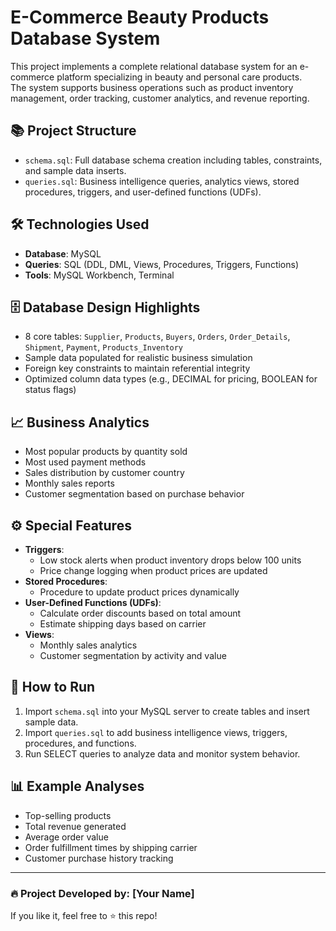 # E-Commerce Beauty Products Database System

This project implements a complete relational database system for an e-commerce platform specializing in beauty and personal care products.  
The system supports business operations such as product inventory management, order tracking, customer analytics, and revenue reporting.

## 📚 Project Structure

- `schema.sql`: Full database schema creation including tables, constraints, and sample data inserts.
- `queries.sql`: Business intelligence queries, analytics views, stored procedures, triggers, and user-defined functions (UDFs).

## 🛠️ Technologies Used

- **Database**: MySQL
- **Queries**: SQL (DDL, DML, Views, Procedures, Triggers, Functions)
- **Tools**: MySQL Workbench, Terminal

## 🗄️ Database Design Highlights

- 8 core tables: `Supplier`, `Products`, `Buyers`, `Orders`, `Order_Details`, `Shipment`, `Payment`, `Products_Inventory`
- Sample data populated for realistic business simulation
- Foreign key constraints to maintain referential integrity
- Optimized column data types (e.g., DECIMAL for pricing, BOOLEAN for status flags)

## 📈 Business Analytics

- Most popular products by quantity sold
- Most used payment methods
- Sales distribution by customer country
- Monthly sales reports
- Customer segmentation based on purchase behavior

## ⚙️ Special Features

- **Triggers**:
  - Low stock alerts when product inventory drops below 100 units
  - Price change logging when product prices are updated
- **Stored Procedures**:
  - Procedure to update product prices dynamically
- **User-Defined Functions (UDFs)**:
  - Calculate order discounts based on total amount
  - Estimate shipping days based on carrier
- **Views**:
  - Monthly sales analytics
  - Customer segmentation by activity and value

## 🚀 How to Run

1. Import `schema.sql` into your MySQL server to create tables and insert sample data.
2. Import `queries.sql` to add business intelligence views, triggers, procedures, and functions.
3. Run SELECT queries to analyze data and monitor system behavior.

## 📊 Example Analyses

- Top-selling products
- Total revenue generated
- Average order value
- Order fulfillment times by shipping carrier
- Customer purchase history tracking

---

### 🔥 Project Developed by: [Your Name]  
If you like it, feel free to ⭐️ this repo!

